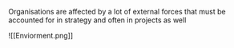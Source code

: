 Organisations are affected by a lot of external forces that must be accounted for in strategy and often in projects as well

![[Enviorment.png]]